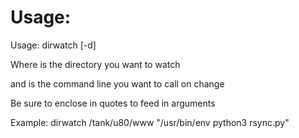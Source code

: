 # Usage:

Usage: dirwatch [-d] <directory> <commandline>

Where <directory> is the directory you want to watch 

and <commandline> is the command line you want to call on change 

Be sure to enclose <commandline> in quotes to feed in arguments 

Example: dirwatch /tank/u80/www "/usr/bin/env python3 rsync.py" 

